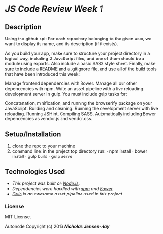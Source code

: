 # _JS Code Review Week 1_

## Description

Using the github api:
For each repository belonging to the given user, we want to display its name, and its description (if it exists).

As you build your app, make sure to structure your project directory in a logical way, including 2 JavaScript files, and one of them should be a module using exports. Also include a basic SASS style sheet. Finally, make sure to include a README and a .gitignore file, and use all of the build tools that have been introduced this week:

Manage frontend dependencies with Bower.
Manage all our other dependencies with npm.
Write an asset pipeline with a live reloading development server in gulp.
You must include gulp tasks for:

Concatenation, minification, and running the browserify package on your JavaScript.
Building and cleaning.
Running the development server with live reloading.
Running JSHint.
Compiling SASS.
Automatically including Bower dependencies as vendor.js and vendor.css.

## Setup/Installation

1. clone the repo to your machine
2. command line: in the project top directory run:
· npm install
· bower install
· gulp build
· gulp serve

## Technologies Used

* _This project was built on [Node.js](https://nodejs.org/en/)._
* _Dependencies were handled with [npm](https://www.npmjs.com/) and [Bower](http://bower.io/)._
* _[Gulp](http://gulpjs.com/) is an awesome asset pipeline used in this project._

### License

MIT License.

Autonode Copyright (c) 2016 **_Nicholas Jensen-Hay_**
